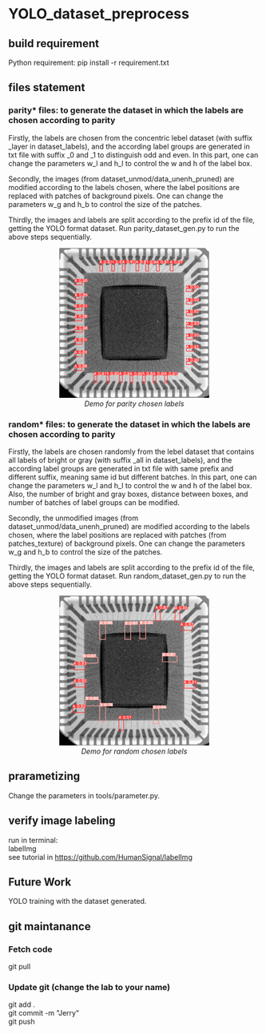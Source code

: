 # YOLO_dataset_preprocess  

## build requirement  
Python requirement: pip install -r requirement.txt

## files statement
### parity* files: to generate the dataset in which the labels are chosen according to parity  
Firstly, the labels are chosen from the concentric lebel dataset (with suffix _layer in dataset_labels), and the according label groups are generated in txt file with suffix _0 and _1 to distinguish odd and even. In this part, one can change the parameters w_l and h_l to control the w and h of the label box.

Secondly, the images (from dataset_unmod/data_unenh_pruned) are modified according to the labels chosen, where the label positions are replaced with patches of background pixels. One can change the parameters w_g and h_b to control the size of the patches.

Thirdly, the images and labels are split according to the prefix id of the file, getting the YOLO format dataset.
Run parity_dataset_gen.py to run the above steps sequentially.

<p align="center">
  <img src="parity_demo.png" width="300"><br>
  <em>Demo for parity chosen labels</em>
</p>


### random* files: to generate the dataset in which the labels are chosen according to parity  
Firstly, the labels are chosen randomly from the lebel dataset that contains all labels of bright or gray (with suffix _all in dataset_labels), and the according label groups are generated in txt file with same prefix and different suffix, meaning same id but different batches. In this part, one can change the parameters w_l and h_l to control the w and h of the label box. Also, the number of bright and gray boxes, distance between boxes, and number of batches of label groups can be modified. 

Secondly, the unmodified images (from dataset_unmod/data_unenh_pruned) are modified according to the labels chosen, where the label positions are replaced with patches (from patches_texture) of background pixels. One can change the parameters w_g and h_b to control the size of the patches.

Thirdly, the images and labels are split according to the prefix id of the file, getting the YOLO format dataset.
Run random_dataset_gen.py to run the above steps sequentially.

<p align="center">
  <img src="random_demo.png" width="300"><br>
  <em>Demo for random chosen labels</em>
</p>

## prarametizing  
Change the parameters in tools/parameter.py.

## verify image labeling  
run in terminal:  
labelImg  
see tutorial in https://github.com/HumanSignal/labelImg  

## Future Work  
YOLO training with the dataset generated.

## git maintanance
### Fetch code  
git pull  

### Update git (change the lab to your name)  
git add .  
git commit -m "Jerry"  
git push